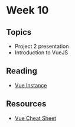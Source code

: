 # Week 10

## Topics

- Project 2 presentation
- Introduction to VueJS

## Reading
- [Vue Instance](https://www.vuemastery.com/courses/intro-to-vue-js/vue-instance)

## Resources

- [Vue Cheat Sheet](http://codepop.com/Vue-Essentials-Cheat-Sheet-Gray-Darker.pdf)

